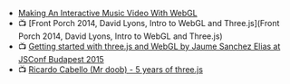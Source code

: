 

- [Making An Interactive Music Video With WebGL](https://medium.com/@superhighfives/making-a-music-video-f60757ceb4cf)
- :tv: [Front Porch 2014, David Lyons, Intro to WebGL and Three.js](Front Porch 2014, David Lyons, Intro to WebGL and Three.js)
- :tv: [Getting started with three.js and WebGL by Jaume Sanchez Elias at JSConf Budapest 2015](https://youtu.be/HwkGTYRopYg)
- :tv: [Ricardo Cabello (Mr doob) - 5 years of three.js](https://youtu.be/57P8julAaRE)
